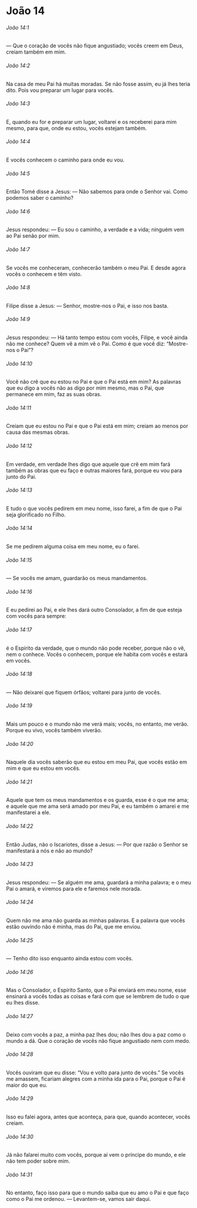 # João 14

###### João 14:1

— Que o coração de vocês não fique angustiado; vocês creem em Deus, creiam também em mim.

###### João 14:2

Na casa de meu Pai há muitas moradas. Se não fosse assim, eu já lhes teria dito. Pois vou preparar um lugar para vocês.

###### João 14:3

E, quando eu for e preparar um lugar, voltarei e os receberei para mim mesmo, para que, onde eu estou, vocês estejam também.

###### João 14:4

E vocês conhecem o caminho para onde eu vou.

###### João 14:5

Então Tomé disse a Jesus: — Não sabemos para onde o Senhor vai. Como podemos saber o caminho?

###### João 14:6

Jesus respondeu: — Eu sou o caminho, a verdade e a vida; ninguém vem ao Pai senão por mim.

###### João 14:7

Se vocês me conheceram, conhecerão também o meu Pai. E desde agora vocês o conhecem e têm visto.

###### João 14:8

Filipe disse a Jesus: — Senhor, mostre-nos o Pai, e isso nos basta.

###### João 14:9

Jesus respondeu: — Há tanto tempo estou com vocês, Filipe, e você ainda não me conhece? Quem vê a mim vê o Pai. Como é que você diz: “Mostre-nos o Pai”?

###### João 14:10

Você não crê que eu estou no Pai e que o Pai está em mim? As palavras que eu digo a vocês não as digo por mim mesmo, mas o Pai, que permanece em mim, faz as suas obras.

###### João 14:11

Creiam que eu estou no Pai e que o Pai está em mim; creiam ao menos por causa das mesmas obras.

###### João 14:12

Em verdade, em verdade lhes digo que aquele que crê em mim fará também as obras que eu faço e outras maiores fará, porque eu vou para junto do Pai.

###### João 14:13

E tudo o que vocês pedirem em meu nome, isso farei, a fim de que o Pai seja glorificado no Filho.

###### João 14:14

Se me pedirem alguma coisa em meu nome, eu o farei.

###### João 14:15

— Se vocês me amam, guardarão os meus mandamentos.

###### João 14:16

E eu pedirei ao Pai, e ele lhes dará outro Consolador, a fim de que esteja com vocês para sempre:

###### João 14:17

é o Espírito da verdade, que o mundo não pode receber, porque não o vê, nem o conhece. Vocês o conhecem, porque ele habita com vocês e estará em vocês.

###### João 14:18

— Não deixarei que fiquem órfãos; voltarei para junto de vocês.

###### João 14:19

Mais um pouco e o mundo não me verá mais; vocês, no entanto, me verão. Porque eu vivo, vocês também viverão.

###### João 14:20

Naquele dia vocês saberão que eu estou em meu Pai, que vocês estão em mim e que eu estou em vocês.

###### João 14:21

Aquele que tem os meus mandamentos e os guarda, esse é o que me ama; e aquele que me ama será amado por meu Pai, e eu também o amarei e me manifestarei a ele.

###### João 14:22

Então Judas, não o Iscariotes, disse a Jesus: — Por que razão o Senhor se manifestará a nós e não ao mundo?

###### João 14:23

Jesus respondeu: — Se alguém me ama, guardará a minha palavra; e o meu Pai o amará, e viremos para ele e faremos nele morada.

###### João 14:24

Quem não me ama não guarda as minhas palavras. E a palavra que vocês estão ouvindo não é minha, mas do Pai, que me enviou.

###### João 14:25

— Tenho dito isso enquanto ainda estou com vocês.

###### João 14:26

Mas o Consolador, o Espírito Santo, que o Pai enviará em meu nome, esse ensinará a vocês todas as coisas e fará com que se lembrem de tudo o que eu lhes disse.

###### João 14:27

Deixo com vocês a paz, a minha paz lhes dou; não lhes dou a paz como o mundo a dá. Que o coração de vocês não fique angustiado nem com medo.

###### João 14:28

Vocês ouviram que eu disse: “Vou e volto para junto de vocês.” Se vocês me amassem, ficariam alegres com a minha ida para o Pai, porque o Pai é maior do que eu.

###### João 14:29

Isso eu falei agora, antes que aconteça, para que, quando acontecer, vocês creiam.

###### João 14:30

Já não falarei muito com vocês, porque aí vem o príncipe do mundo, e ele não tem poder sobre mim.

###### João 14:31

No entanto, faço isso para que o mundo saiba que eu amo o Pai e que faço como o Pai me ordenou. — Levantem-se, vamos sair daqui.

